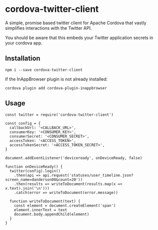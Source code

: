 # cordova-twitter-client

A simple, promise based twitter client for Apache Cordova that vastly simplifies interactions with the Twitter API.

You should be aware that this embeds your Twitter application secrets in your cordova app.

## Installation

    npm i --save cordova-twitter-client

If the InAppBrowser plugin is not already installed:

    cordova plugin add cordova-plugin-inappbrowser

## Usage

```
const twitter = require('cordova-twitter-client')

const config = {
  callbackUrl: '<CALLBACK_URL>',
  consumerKey: '<CONSUMER_KEY>',
  consumerSecret: '<CONSUMER_SECRET>',
  accessToken: '<ACCESS_TOKEN>',
  accessTokenSecret: '<ACCESS_TOKEN_SECRET>',
}

document.addEventListener('deviceready', onDeviceReady, false)

function onDeviceReady() {
  twitter(config).login()
    .then(api => api.request('statuses/user_timeline.json?screen_name=danderson00&count=20'))
    .then(results => writeToDocument(results.map(x => x.text).join('\n')))
    .catch(error => writeToDocument(error.message))

  function writeToDocument(text) {
    const element = document.createElement('span')
    element.innerText = text
    document.body.appendChild(element)
  }
}
```